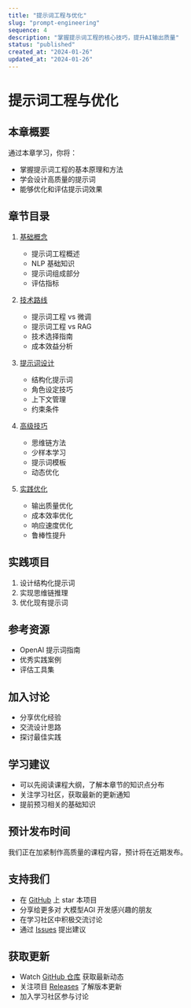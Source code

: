 ```yaml
---
title: "提示词工程与优化"
slug: "prompt-engineering"
sequence: 4
description: "掌握提示词工程的核心技巧，提升AI输出质量"
status: "published"
created_at: "2024-01-26"
updated_at: "2024-01-26"
---
```


# 提示词工程与优化

## 本章概要

通过本章学习，你将：
- 掌握提示词工程的基本原理和方法
- 学会设计高质量的提示词
- 能够优化和评估提示词效果

## 章节目录

1. [基础概念](./basic-concepts.md)
   - 提示词工程概述
   - NLP 基础知识
   - 提示词组成部分
   - 评估指标

2. [技术路线](./technical-approaches.md)
   - 提示词工程 vs 微调
   - 提示词工程 vs RAG
   - 技术选择指南
   - 成本效益分析

3. [提示词设计](./prompt-design.md)
   - 结构化提示词
   - 角色设定技巧
   - 上下文管理
   - 约束条件

4. [高级技巧](./advanced-techniques.md)
   - 思维链方法
   - 少样本学习
   - 提示词模板
   - 动态优化

5. [实践优化](./practical-optimization.md)
   - 输出质量优化
   - 成本效率优化
   - 响应速度优化
   - 鲁棒性提升

## 实践项目
1. 设计结构化提示词
2. 实现思维链推理
3. 优化现有提示词

## 参考资源
- OpenAI 提示词指南
- 优秀实践案例
- 评估工具集

## 加入讨论
- 分享优化经验
- 交流设计思路
- 探讨最佳实践

## 学习建议
- 可以先阅读课程大纲，了解本章节的知识点分布
- 关注学习社区，获取最新的更新通知
- 提前预习相关的基础知识

## 预计发布时间
我们正在加紧制作高质量的课程内容，预计将在近期发布。

## 支持我们
- 在 [GitHub](https://github.com/learnagi/learnagi-course) 上 star 本项目
- 分享给更多对 大模型AGI 开发感兴趣的朋友
- 在学习社区中积极交流讨论
- 通过 [Issues](https://github.com/learnagi/learnagi-course/issues) 提出建议

## 获取更新
- Watch [GitHub 仓库](https://github.com/learnagi/learnagi-course) 获取最新动态
- 关注项目 [Releases](https://github.com/learnagi/learnagi-course/releases) 了解版本更新
- 加入学习社区参与讨论
